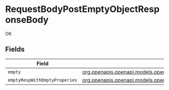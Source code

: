 # RequestBodyPostEmptyObjectResponseBody

OK


## Fields

| Field                                                                                                                                | Type                                                                                                                                 | Required                                                                                                                             | Description                                                                                                                          |
| ------------------------------------------------------------------------------------------------------------------------------------ | ------------------------------------------------------------------------------------------------------------------------------------ | ------------------------------------------------------------------------------------------------------------------------------------ | ------------------------------------------------------------------------------------------------------------------------------------ |
| `empty`                                                                                                                              | [org.openapis.openapi.models.operations.RequestBodyPostEmptyObjectEmpty](../../models/operations/RequestBodyPostEmptyObjectEmpty.md) | :heavy_minus_sign:                                                                                                                   | N/A                                                                                                                                  |
| `emptyRespWithEmptyProperies`                                                                                                        | [org.openapis.openapi.models.operations.EmptyRespWithEmptyProperies](../../models/operations/EmptyRespWithEmptyProperies.md)         | :heavy_minus_sign:                                                                                                                   | N/A                                                                                                                                  |